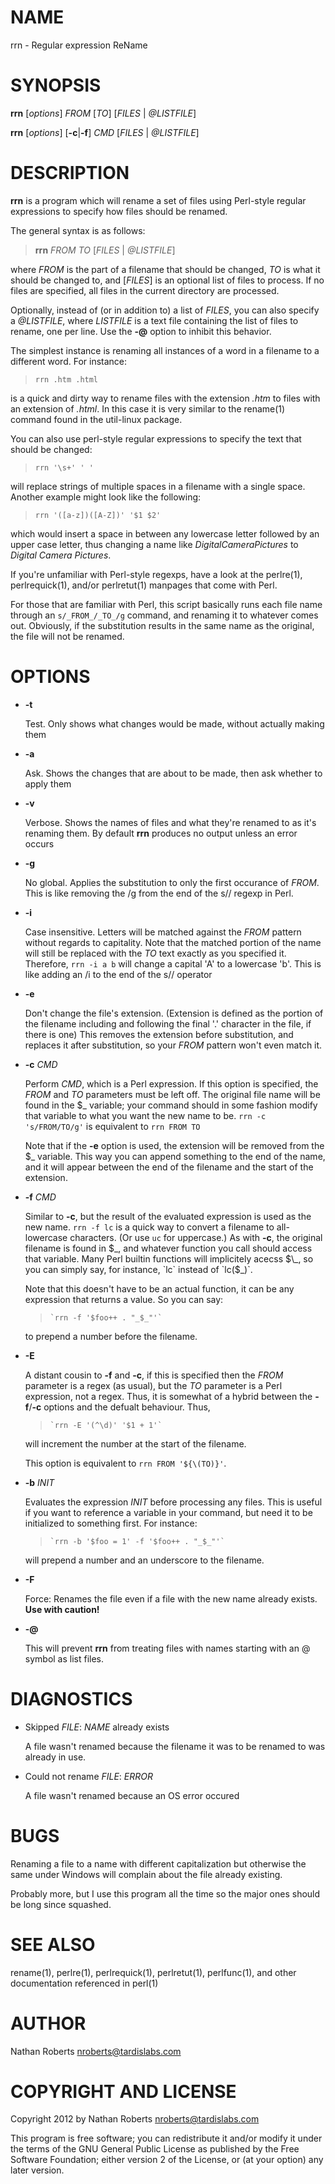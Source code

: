 # NAME

rrn - Regular expression ReName

# SYNOPSIS

**rrn** \[_options_\] _FROM_ \[_TO_\] \[_FILES_ | _@LISTFILE_\]

**rrn** \[_options_\] \[**-c**|**-f**\] _CMD_ \[_FILES_ | _@LISTFILE_\]

# DESCRIPTION

**rrn** is a program which will rename a set of files using
Perl-style regular expressions to specify how files should be
renamed.

The general syntax is as follows:

> **rrn** _FROM_ _TO_ \[_FILES_ | _@LISTFILE_\]

where _FROM_ is the part of a filename that should be changed, _TO_ is
what it should be changed to, and \[_FILES_\] is an optional list of files
to process.  If no files are specified, all files in the current
directory are processed.

Optionally, instead of (or in addition to) a list of _FILES_, you can also
specify a _@LISTFILE_, where _LISTFILE_ is a text file containing the list
of files to rename, one per line. Use the **-@** option to inhibit this 
behavior.

The simplest instance is renaming all instances of a word in a
filename to a different word.  For instance:

> `rrn .htm .html`

is a quick and dirty way to rename files with the extension _.htm_ to
files with an extension of _.html_.  In this case it is very similar
to the rename(1) command found in the util-linux package.

You can also use perl-style regular expressions to specify the text
that should be changed:

> `rrn '\s+' ' '`

will replace strings of multiple spaces in a filename with a single
space.  Another example might look like the following:

> `rrn '([a-z])([A-Z])' '$1 $2'`

which would insert a space in between any lowercase letter followed by
an upper case letter, thus changing a name like
_DigitalCameraPictures_ to _Digital Camera Pictures_.

If you're unfamiliar with Perl-style regexps, have a look at the
perlre(1), perlrequick(1), and/or perlretut(1) manpages that come with
Perl.

For those that are familiar with Perl, this script basically runs each
file name through an `s/_FROM_/_TO_/g` command, and renaming it to
whatever comes out.  Obviously, if the substitution results in the
same name as the original, the file will not be renamed.

# OPTIONS

- **-t**

    Test.  Only shows what changes would be made, without actually making
    them

- **-a**

    Ask.  Shows the changes that are about to be made, then ask whether to
    apply them

- **-v**

    Verbose.  Shows the names of files and what they're renamed to as it's
    renaming them.  By default **rrn** produces no output unless an error
    occurs

- **-g**

    No global.  Applies the substitution to only the first occurance of
    _FROM_.  This is like removing the /g from the end of the s// regexp
    in Perl.

- **-i**

    Case insensitive.  Letters will be matched against the _FROM_ pattern
    without regards to capitality.  Note that the matched portion of the
    name will still be replaced with the _TO_ text exactly as you
    specified it.  Therefore, `rrn -i a b` will change a
    capital 'A' to a lowercase 'b'. This is like adding an /i to the end
    of the s// operator

- **-e**

    Don't change the file's extension.  (Extension is defined as the
    portion of the filename including and following the final '.' character in
    the file, if there is one)  This removes the extension before substitution,
    and replaces it after substitution, so your _FROM_ pattern won't even
    match it.

- **-c** _CMD_

    Perform _CMD_, which is a Perl expression.  If this option is
    specified, the _FROM_ and _TO_ parameters must be left off.  The
    original file name will be found in the $\_ variable; your command
    should in some fashion modify that variable to what you want the new
    name to be.  `rrn -c 's/FROM/TO/g'` is equivalent to
    `rrn FROM TO`

    Note that if the **-e** option is used, the extension will be removed
    from the $\_ variable.  This way you can append something to the end of
    the name, and it will appear between the end of the filename and the
    start of the extension.

- **-f** _CMD_

    Similar to **-c**, but the result of the evaluated expression is used as the new
    name.  `rrn -f lc` is a quick way to convert a filename to all-lowercase
    characters.  (Or use `uc` for uppercase.) As with **-c**, the original filename
    is found in $\_, and whatever function you call should access that variable.
    Many Perl builtin functions will implicitely acecss $\_, so you can simply say,
    for instance, `lc` instead of `lc($_)`.

    Note that this doesn't have to be an actual function, it can be any
    expression that returns a value.  So you can say:

    >     `rrn -f '$foo++ . "_$_"'`

    to prepend a number before the filename.

- **-E**

    A distant cousin to **-f** and **-c**, if this is specified then the _FROM_
    parameter is a regex (as usual), but the _TO_ parameter is a Perl expression,
    not a regex. Thus, it is somewhat of a hybrid between the **-f**/**-c** options
    and the defualt behaviour.  Thus,

    >     `rrn -E '(^\d)' '$1 + 1'`

    will increment the number at the start of the filename.

    This option is equivalent to `rrn FROM '${\(TO)}'`.

- **-b** _INIT_

    Evaluates the expression _INIT_ before processing any files.  This is
    useful if you want to reference a variable in your command, but need
    it to be initialized to something first.  For instance:

    >     `rrn -b '$foo = 1' -f '$foo++ . "_$_"'`

    will prepend a number and an underscore to the filename.

- **-F**

    Force: Renames the file even if a file with the new name already exists.
    **Use with caution!**

- **-@**

    This will prevent **rrn** from treating files with names starting with an @
    symbol as list files.

# DIAGNOSTICS

- Skipped _FILE_: _NAME_ already exists

    A file wasn't renamed because the filename it was to be
    renamed to was already in use.

- Could not rename _FILE_: _ERROR_

    A file wasn't renamed because an OS error occured

# BUGS

Renaming a file to a name with different capitalization but otherwise the
same under Windows will complain about the file already existing.

Probably more, but I use this program all the time so the major ones should be
long since squashed.

# SEE ALSO

rename(1), perlre(1), perlrequick(1), perlretut(1), perlfunc(1), and
other documentation referenced in perl(1)

# AUTHOR

Nathan Roberts <nroberts@tardislabs.com>

# COPYRIGHT AND LICENSE

Copyright 2012 by Nathan Roberts <nroberts@tardislabs.com>

This program is free software; you can redistribute it and/or modify
it under the terms of the GNU General Public License as published by
the Free Software Foundation; either version 2 of the License, or (at
your option) any later version.
